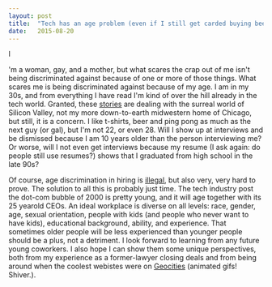 ```yaml
---
layout: post
title:  "Tech has an age problem (even if I still get carded buying beer)"
date:   2015-08-20
---
```


<p class="intro"><span class="dropcap">I</span><p>'m a woman, gay, and a mother, but what scares the crap out of me isn't being discriminated against because of one or more of those things. What scares me is being discriminated against because of my age. I am in my 30s, and from everything I have read I'm kind of over the hill already in the tech world. Granted, these <a href="http://www.newrepublic.com/article/117088/silicons-valleys-brutal-ageism" target="_blank">stories</a> are dealing with the surreal world of Silicon Valley, not my more down-to-earth midwestern home of Chicago, but still, it is a concern. I like t-shirts, beer and ping pong as much as the next guy (or gal), but I'm not 22, or even 28. Will I show up at interviews and be dismissed because I am 10 years older than the person interviewing me? Or worse, will I not even get interviews because my resume (I ask again: do people still use resumes?) shows that I graduated from high school in the late 90s?</p>

<p>Of course, age discrimination in hiring is <a href="http://fortune.com/2014/06/19/tech-job-ads-discrimination/" target="_blank">illegal</a>, but also very, very hard to prove. The solution to all this is probably just time. The tech industry post the dot-com bubble of 2000 is pretty young, and it will age together with its 25 yearold CEOs. An ideal workplace is diverse on all levels: race, gender, age, sexual orientation, people with kids (and people who never want to have kids), educational background, ability, and experience. That sometimes older people will be less experienced than younger people should be a plus, not a detriment. I look forward to learning from any future young coworkers. I also hope I can show them some unique perspectives, both from my experience as a former-lawyer closing deals and from being around when the coolest webistes were on <a href="http://web.archive.org/web/19970222174751/http://www1.geocities.com/" target="_blank">Geocities</a> (animated gifs! Shiver.).</p>
